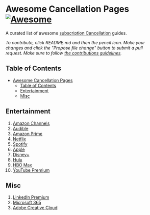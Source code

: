 # Awesome Cancellation Pages [![Awesome](https://cdn.jsdelivr.net/gh/sindresorhus/awesome@d7305f38d29fed78fa85652e3a63e154dd8e8829/media/badge.svg)](https://github.com/sindresorhus/awesome)

A curated list of awesome [subscription Cancellation]([https://en.wikipedia.org/wiki/Telecommuting](https://www.consumerreports.org/consumer-awareness/how-to-find-and-cancel-unwanted-online-subscriptions-a3454561625/)) guides.

*To contribute, click README.md and then the pencil icon. Make your changes and click the "Propose file change" button to submit a pull request. Make sure to follow [the contributions guidelines](CONTRIBUTING.md).*

## Table of Contents

<!-- MarkdownTOC depth=4 -->

- [Awesome Cancellation Pages  ](#awesome-Cancellation-pages--)
  - [Table of Contents](#table-of-contents)
  - [Entertainment](#Entertainment)
  - [Misc](#Entertainment)


<!-- /MarkdownTOC -->

## Entertainment
  1. [Amazon Channels](https://www.amazon.com/gp/video/settings/channels)
  1. [Audible](https://www.audible.com/account/membership/cancel/show-offers)
  1. [Amazon Prime](https://www.amazon.com/mm/pipeline/cancellation)
  1. [Netflix](https://www.netflix.com/cancelplan)
  2. [Spotify](https://www.spotify.com/account/subscription/)
  3. [Apple](https://support.apple.com/en-us/HT202039)
  6. [Disney+](https://help.disneyplus.com/csp?id=csp_article_content&sys_kb_id=5d0a0c5b1b0b2c00c8b0b2c0)
  7. [Hulu](https://help.hulu.com/s/article/cancel-subscription)
  8. [HBO Max](https://help.hbomax.com/Answer/Detail/000001560)
  9. [YouTube Premium](https://support.google.com/youtube/answer/6304297)

## Misc
  1. [LinkedIn Premium](https://www.linkedin.com/manage/purchases-payments/purchases/)
  2. [Microsoft 365](https://account.microsoft.com/services/)
  5. [Adobe Creative Cloud](https://account.adobe.com/plans)
